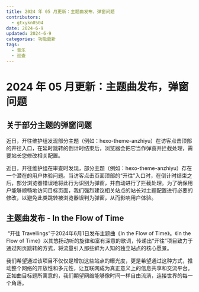 ```yaml
---
title: 2024 年 05 月更新：主题曲发布，弹窗问题
contributors:
  - gtxykn0504
date: 2024-6-9
updated: 2024-6-9
categories: 功能更新
tags:
  - 音乐
  - 巡查
---
```


# 2024 年 05 月更新：主题曲发布，弹窗问题

## 关于部分主题的弹窗问题

​	近日，开往维护组发现部分主题（例如：hexo-theme-anzhiyu）在访客点击顶部的开往入口，在延时跳转的倒计时结束后，浏览器会把它当作弹窗并拦截处理，需要站长您修改相关配置。

​	近日，开往维护组在审查时发现，部分主题（例如：hexo-theme-anzhiyu）存在一个潜在的用户体验问题。当访客点击页面顶部的“开往”入口时，在倒计时结束之后，部分浏览器错误地将此行为识别为弹窗，并自动进行了拦截处理。为了确保用户能够顺畅地访问目标页面，我们强烈建议相关站点的站长对主题配置进行必要的修改，以避免此类跳转被浏览器误判为弹窗，从而影响用户体验。

## 主题曲发布 - In the Flow of Time

​	“开往 Travellings”于2024年6月1日发布主题曲《In the Flow of Time》。《In the Flow of Time》以其悠扬动听的旋律和富有深意的歌词，传递出“开往”项目致力于通过网页跳转的方式，将流量引入那些鲜为人知的独立站点的核心愿景。

​	我们希望通过该项目不仅仅是增加这些站点的曝光度，更是希望通过这种方式，推动整个网络的开放性和多元性，让互联网成为真正意义上的信息共享和交流平台。正如曲目标题所寓意的，我们期望网络能够像时间一样自由流淌，连接世界的每一个角落。

